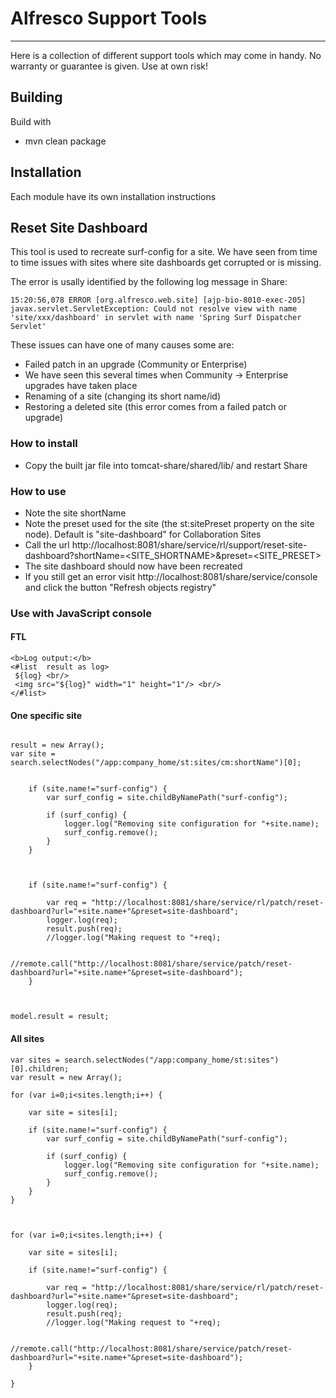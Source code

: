 # Alfresco Support Tools
------------------------

Here is a collection of different support tools which may come in handy. No warranty or guarantee is given. Use at own risk!

## Building
Build with

* mvn clean package

## Installation 
Each module have its own installation instructions

## Reset Site Dashboard
This tool is used to recreate surf-config for a site. We have seen from time to time issues with sites where site dashboards get corrupted or is missing.

The error is usally identified by the following log message in Share:

```
15:20:56,078 ERROR [org.alfresco.web.site] [ajp-bio-8010-exec-205] javax.servlet.ServletException: Could not resolve view with name 'site/xxx/dashboard' in servlet with name 'Spring Surf Dispatcher Servlet'
```

These issues can have one of many causes some are:
* Failed patch in an upgrade (Community or Enterprise)
* We have seen this several times when Community -> Enterprise upgrades have taken place
* Renaming of a site (changing its short name/id)
* Restoring a deleted site (this error comes from a failed patch or upgrade)

### How to install
* Copy the built jar file into tomcat-share/shared/lib/ and restart Share

### How to use
* Note the site shortName
* Note the preset used for the site (the st:sitePreset property on the site node). Default is "site-dashboard" for Collaboration Sites
* Call the url 	http://localhost:8081/share/service/rl/support/reset-site-dashboard?shortName=\<SITE\_SHORTNAME>&preset=\<SITE\_PRESET>
* The site dashboard should now have been recreated
* If you still get an error visit http://localhost:8081/share/service/console and click the button "Refresh objects registry"

### Use with JavaScript console

#### FTL
```
<b>Log output:</b>
<#list  result as log>
 ${log} <br/>
 <img src="${log}" width="1" height="1"/> <br/>
</#list>
```

#### One specific site

```

result = new Array();
var site = search.selectNodes("/app:company_home/st:sites/cm:shortName")[0];


	if (site.name!="surf-config") {
		var surf_config = site.childByNamePath("surf-config");		
		
		if (surf_config) {
			logger.log("Removing site configuration for "+site.name);
			surf_config.remove();			
		}
	}



	if (site.name!="surf-config") {

		var req = "http://localhost:8081/share/service/rl/patch/reset-dashboard?url="+site.name+"&preset=site-dashboard";
		logger.log(req);
		result.push(req);
		//logger.log("Making request to "+req);

		//remote.call("http://localhost:8081/share/service/patch/reset-dashboard?url="+site.name+"&preset=site-dashboard");
	}



model.result = result;
```

#### All sites

```
var sites = search.selectNodes("/app:company_home/st:sites")[0].children;
var result = new Array();

for (var i=0;i<sites.length;i++) {

	var site = sites[i];

	if (site.name!="surf-config") {
		var surf_config = site.childByNamePath("surf-config");		
		
		if (surf_config) {
			logger.log("Removing site configuration for "+site.name);
			surf_config.remove();			
		}
	}
}



for (var i=0;i<sites.length;i++) {

	var site = sites[i];

	if (site.name!="surf-config") {

		var req = "http://localhost:8081/share/service/rl/patch/reset-dashboard?url="+site.name+"&preset=site-dashboard";
		logger.log(req);
		result.push(req);
		//logger.log("Making request to "+req);

		//remote.call("http://localhost:8081/share/service/patch/reset-dashboard?url="+site.name+"&preset=site-dashboard");
	}

}
```
